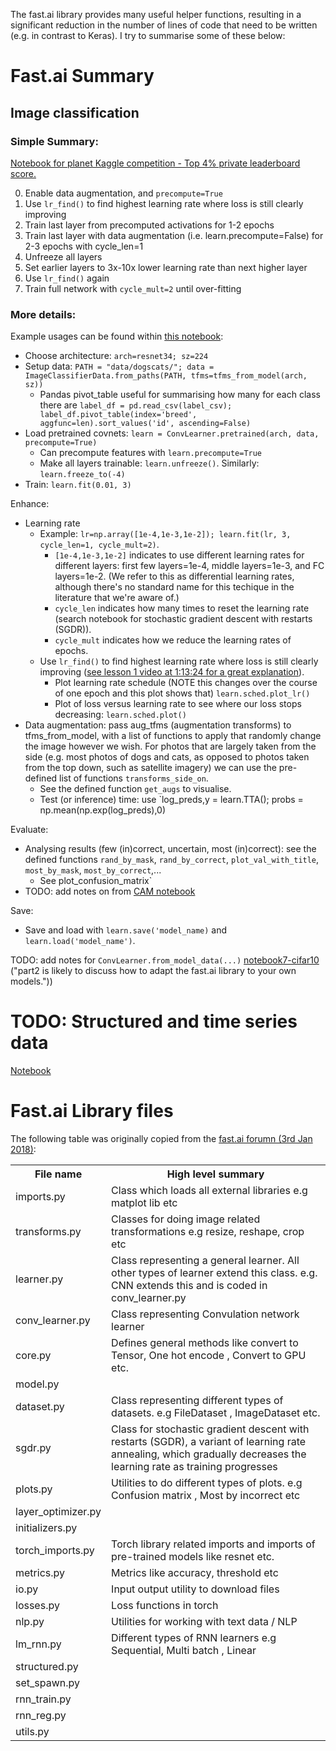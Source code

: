 The fast.ai library provides many useful helper functions, resulting in a significant reduction in the number of lines of code that need to be written (e.g. in contrast to Keras). I try to summarise some of these below:

# Fast.ai Summary

## Image classification

### Simple Summary:

[Notebook for planet Kaggle competition - Top 4% private leaderboard score.](https://github.com/asmith26/Kaggle-Competitions/blob/master/Planet_amazon_resnet34.ipynb)

0. Enable data augmentation, and `precompute=True`
0. Use `lr_find()` to find highest learning rate where loss is still clearly improving
0. Train last layer from precomputed activations for 1-2 epochs
0. Train last layer with data augmentation (i.e. learn.precompute=False) for 2-3 epochs with cycle_len=1
0. Unfreeze all layers
0. Set earlier layers to 3x-10x lower learning rate than next higher layer
0. Use `lr_find()` again
0. Train full network with `cycle_mult=2` until over-fitting

### More details:

Example usages can be found within [this notebook](https://github.com/asmith26/fastai/blob/master/courses/dl1/lesson1.ipynb):
- Choose architecture: `arch=resnet34; sz=224`
- Setup data: `PATH = "data/dogscats/"; data = ImageClassifierData.from_paths(PATH, tfms=tfms_from_model(arch, sz))`
  - Pandas pivot_table useful for summarising how many for each class there are `label_df = pd.read_csv(label_csv); label_df.pivot_table(index='breed', aggfunc=len).sort_values('id', ascending=False)`
- Load pretrained covnets: `learn = ConvLearner.pretrained(arch, data, precompute=True)`
  - Can precompute features with `learn.precompute=True`
  - Make all layers trainable: `learn.unfreeze()`. Similarly: `learn.freeze_to(-4)`
- Train: `learn.fit(0.01, 3)`

Enhance:
- Learning rate
  - Example: `lr=np.array([1e-4,1e-3,1e-2]); learn.fit(lr, 3, cycle_len=1, cycle_mult=2)`.
    - `[1e-4,1e-3,1e-2]` indicates to use different learning rates for different layers: first few layers=1e-4, middle layers=1e-3, and FC layers=1e-2. (We refer to this as differential learning rates, although there's no standard name for this techique in the literature that we're aware of.)
    - `cycle_len` indicates how many times to reset the learning rate (search notebook for stochastic gradient descent with restarts (SGDR)).
    - `cycle_mult` indicates how we reduce the learning rates of epochs.
  - Use `lr_find()` to find highest learning rate where loss is still clearly improving ([see lesson 1 video at 1:13:24 for a great explanation](https://youtu.be/IPBSB1HLNLo?t=1h13m24s)).
    - Plot learning rate schedule (NOTE this changes over the course of one epoch and this plot shows that) `learn.sched.plot_lr()`
    - Plot of loss versus learning rate to see where our loss stops decreasing: `learn.sched.plot()`
- Data augmentation: pass aug_tfms (augmentation transforms) to tfms_from_model, with a list of functions to apply that randomly change the image however we wish. For photos that are largely taken from the side (e.g. most photos of dogs and cats, as opposed to photos taken from the top down, such as satellite imagery) we can use the pre-defined list of functions `transforms_side_on`.
  - See the defined function `get_augs` to visualise.
  - Test (or inference) time: use `log_preds,y = learn.TTA(); probs = np.mean(np.exp(log_preds),0)

Evaluate:
- Analysing results (few (in)correct, uncertain, most (in)correct): see the defined functions `rand_by_mask`, `rand_by_correct`, `plot_val_with_title`, `most_by_mask`, `most_by_correct`,...
  - See plot_confusion_matrix`
- TODO: add notes on from [CAM notebook](https://github.com/fastai/fastai/blob/master/courses/dl1/lesson7-CAM.ipynb)

Save:
- Save and load with `learn.save('model_name)` and `learn.load('model_name')`.

TODO: add notes for `ConvLearner.from_model_data(...)` [notebook7-cifar10](https://github.com/fastai/fastai/blob/master/courses/dl1/lesson7-cifar10.ipynb) ("part2 is likely to discuss how to adapt the fast.ai library to your own models."))

# TODO: Structured and time series data
[Notebook](https://github.com/fastai/fastai/blob/master/courses/dl1/lesson3-rossman.ipynb)

# Fast.ai Library files
The following table was originally copied from the [fast.ai forumn (3rd Jan 2018)](http://forums.fast.ai/t/fastai-library-notes/7463):

<table/>
<tr/>
    <th/>File name</th/>
    <th/>High level summary</th/>
</tr/>
<tr/>
    <td/>imports.py</td/>
    <td/>Class which loads all external libraries e.g matplot lib etc</td/>
</tr/>
<tr/>
    <td/>transforms.py</td/>
    <td/>Classes for doing image related transformations e.g resize, reshape, crop etc</td/>
</tr/>
<tr/>
    <td/>learner.py </td/>
    <td/>Class representing a general learner. All other types of learner extend this class. e.g. CNN extends this and is coded in conv_learner.py</td/>
</tr/>
<tr/>
    <td/>conv_learner.py</td/>
    <td/>Class representing Convulation network learner</td/>
</tr/>
<tr/>
    <td/>core.py</td/>
    <td/>Defines general methods like convert to Tensor, One hot encode , Convert to GPU etc.</td/>
</tr/>
<tr/>
    <td/>model.py</td/>
    <td/></td/>
</tr/>
<tr/>
    <td/>dataset.py </td/>
    <td/>Class representing different types of datasets. e.g FileDataset , ImageDataset etc.</td/>
</tr/>
<tr/>
    <td/>sgdr.py</td/>
    <td/>Class for stochastic gradient descent with restarts (SGDR), a variant of learning rate annealing, which gradually decreases the learning rate as training progresses</td/>
</tr/>
<tr/>
    <td/>plots.py</td/>
    <td/>Utilities to do different types of plots. e.g Confusion matrix , Most by incorrect etc</td/>
</tr/>
    <tr/>
    <td/>layer_optimizer.py</td/>
    <td/></td/>
</tr/>
<tr/>
    <td/>initializers.py</td/>
    <td/></td/>
</tr/>
<tr/>
    <td/>torch_imports.py</td/>
    <td/>Torch library related imports and imports of pre-trained models like resnet etc.
</td/>
</tr/>
<tr/>
    <td/>metrics.py</td/>
    <td/>Metrics like accuracy, threshold etc</td/>
</tr/>
<tr/>
    <td/>io.py</td/>
    <td/>Input output utility to download files</td/>
</tr/>
<tr/>
    <td/>losses.py</td/>
    <td/>Loss functions in torch</td/>
</tr/>
<tr/>
    <td/>nlp.py</td/>
    <td/>Utilities for working with text data / NLP</td/>
</tr/>
<tr/>
    <td/>lm_rnn.py</td/>
    <td/>Different types of RNN learners e.g Sequential, Multi batch , Linear</td/>
</tr/>
<tr/>
    <td/>structured.py</td/>
    <td/></td/>
</tr/>
<tr/>
    <td/>set_spawn.py</td/>
    <td/></td/>
</tr/>
<tr/>
    <td/>rnn_train.py</td/>
    <td/></td/>
</tr/>
<tr/>
    <td/>rnn_reg.py</td/>
    <td/></td/>
</tr/>
<tr/>
    <td/>utils.py</td/>
    <td/></td/>
</tr/>
</table/>

